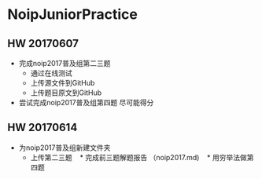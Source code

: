 # NoipJuniorPractice
## HW 20170607
* 完成noip2017普及组第二三题
    * 通过在线测试
    * 上传源文件到GitHub
    * 上传题目原文到GitHub
* 尝试完成noip2017普及组第四题
尽可能得分

## HW 20170614
* 为noip2017普及组新建文件夹
    * 上传第二三题
    * 完成前三题解题报告 （noip2017.md)
    * 用穷举法做第四题
    

